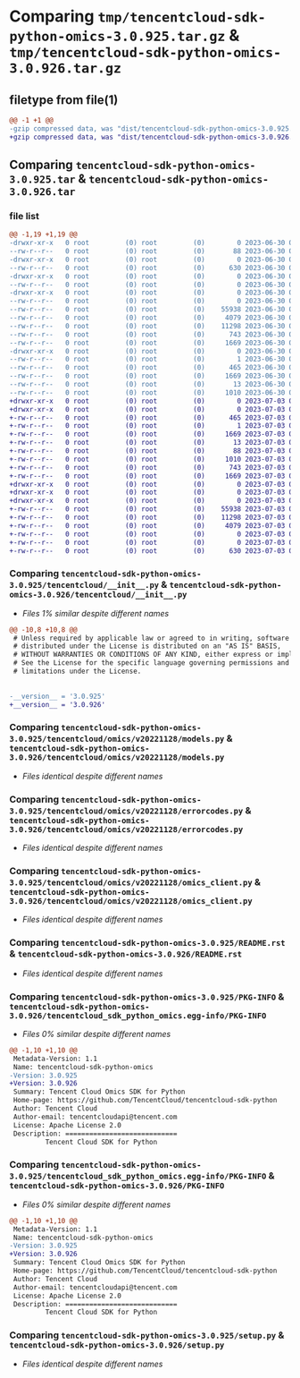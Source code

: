 # Comparing `tmp/tencentcloud-sdk-python-omics-3.0.925.tar.gz` & `tmp/tencentcloud-sdk-python-omics-3.0.926.tar.gz`

## filetype from file(1)

```diff
@@ -1 +1 @@
-gzip compressed data, was "dist/tencentcloud-sdk-python-omics-3.0.925.tar", last modified: Fri Jun 30 02:19:05 2023, max compression
+gzip compressed data, was "dist/tencentcloud-sdk-python-omics-3.0.926.tar", last modified: Mon Jul  3 00:31:43 2023, max compression
```

## Comparing `tencentcloud-sdk-python-omics-3.0.925.tar` & `tencentcloud-sdk-python-omics-3.0.926.tar`

### file list

```diff
@@ -1,19 +1,19 @@
-drwxr-xr-x   0 root         (0) root         (0)        0 2023-06-30 02:19:05.000000 tencentcloud-sdk-python-omics-3.0.925/
--rw-r--r--   0 root         (0) root         (0)       88 2023-06-30 02:19:05.000000 tencentcloud-sdk-python-omics-3.0.925/setup.cfg
-drwxr-xr-x   0 root         (0) root         (0)        0 2023-06-30 02:19:05.000000 tencentcloud-sdk-python-omics-3.0.925/tencentcloud/
--rw-r--r--   0 root         (0) root         (0)      630 2023-06-30 02:19:05.000000 tencentcloud-sdk-python-omics-3.0.925/tencentcloud/__init__.py
-drwxr-xr-x   0 root         (0) root         (0)        0 2023-06-30 02:19:05.000000 tencentcloud-sdk-python-omics-3.0.925/tencentcloud/omics/
--rw-r--r--   0 root         (0) root         (0)        0 2023-06-30 02:19:05.000000 tencentcloud-sdk-python-omics-3.0.925/tencentcloud/omics/__init__.py
-drwxr-xr-x   0 root         (0) root         (0)        0 2023-06-30 02:19:05.000000 tencentcloud-sdk-python-omics-3.0.925/tencentcloud/omics/v20221128/
--rw-r--r--   0 root         (0) root         (0)        0 2023-06-30 02:19:05.000000 tencentcloud-sdk-python-omics-3.0.925/tencentcloud/omics/v20221128/__init__.py
--rw-r--r--   0 root         (0) root         (0)    55938 2023-06-30 02:19:05.000000 tencentcloud-sdk-python-omics-3.0.925/tencentcloud/omics/v20221128/models.py
--rw-r--r--   0 root         (0) root         (0)     4079 2023-06-30 02:19:05.000000 tencentcloud-sdk-python-omics-3.0.925/tencentcloud/omics/v20221128/errorcodes.py
--rw-r--r--   0 root         (0) root         (0)    11298 2023-06-30 02:19:05.000000 tencentcloud-sdk-python-omics-3.0.925/tencentcloud/omics/v20221128/omics_client.py
--rw-r--r--   0 root         (0) root         (0)      743 2023-06-30 02:19:05.000000 tencentcloud-sdk-python-omics-3.0.925/README.rst
--rw-r--r--   0 root         (0) root         (0)     1669 2023-06-30 02:19:05.000000 tencentcloud-sdk-python-omics-3.0.925/PKG-INFO
-drwxr-xr-x   0 root         (0) root         (0)        0 2023-06-30 02:19:05.000000 tencentcloud-sdk-python-omics-3.0.925/tencentcloud_sdk_python_omics.egg-info/
--rw-r--r--   0 root         (0) root         (0)        1 2023-06-30 02:19:05.000000 tencentcloud-sdk-python-omics-3.0.925/tencentcloud_sdk_python_omics.egg-info/dependency_links.txt
--rw-r--r--   0 root         (0) root         (0)      465 2023-06-30 02:19:05.000000 tencentcloud-sdk-python-omics-3.0.925/tencentcloud_sdk_python_omics.egg-info/SOURCES.txt
--rw-r--r--   0 root         (0) root         (0)     1669 2023-06-30 02:19:05.000000 tencentcloud-sdk-python-omics-3.0.925/tencentcloud_sdk_python_omics.egg-info/PKG-INFO
--rw-r--r--   0 root         (0) root         (0)       13 2023-06-30 02:19:05.000000 tencentcloud-sdk-python-omics-3.0.925/tencentcloud_sdk_python_omics.egg-info/top_level.txt
--rw-r--r--   0 root         (0) root         (0)     1010 2023-06-30 02:19:05.000000 tencentcloud-sdk-python-omics-3.0.925/setup.py
+drwxr-xr-x   0 root         (0) root         (0)        0 2023-07-03 00:31:43.000000 tencentcloud-sdk-python-omics-3.0.926/
+drwxr-xr-x   0 root         (0) root         (0)        0 2023-07-03 00:31:43.000000 tencentcloud-sdk-python-omics-3.0.926/tencentcloud_sdk_python_omics.egg-info/
+-rw-r--r--   0 root         (0) root         (0)      465 2023-07-03 00:31:43.000000 tencentcloud-sdk-python-omics-3.0.926/tencentcloud_sdk_python_omics.egg-info/SOURCES.txt
+-rw-r--r--   0 root         (0) root         (0)        1 2023-07-03 00:31:43.000000 tencentcloud-sdk-python-omics-3.0.926/tencentcloud_sdk_python_omics.egg-info/dependency_links.txt
+-rw-r--r--   0 root         (0) root         (0)     1669 2023-07-03 00:31:43.000000 tencentcloud-sdk-python-omics-3.0.926/tencentcloud_sdk_python_omics.egg-info/PKG-INFO
+-rw-r--r--   0 root         (0) root         (0)       13 2023-07-03 00:31:43.000000 tencentcloud-sdk-python-omics-3.0.926/tencentcloud_sdk_python_omics.egg-info/top_level.txt
+-rw-r--r--   0 root         (0) root         (0)       88 2023-07-03 00:31:43.000000 tencentcloud-sdk-python-omics-3.0.926/setup.cfg
+-rw-r--r--   0 root         (0) root         (0)     1010 2023-07-03 00:31:43.000000 tencentcloud-sdk-python-omics-3.0.926/setup.py
+-rw-r--r--   0 root         (0) root         (0)      743 2023-07-03 00:31:43.000000 tencentcloud-sdk-python-omics-3.0.926/README.rst
+-rw-r--r--   0 root         (0) root         (0)     1669 2023-07-03 00:31:43.000000 tencentcloud-sdk-python-omics-3.0.926/PKG-INFO
+drwxr-xr-x   0 root         (0) root         (0)        0 2023-07-03 00:31:43.000000 tencentcloud-sdk-python-omics-3.0.926/tencentcloud/
+drwxr-xr-x   0 root         (0) root         (0)        0 2023-07-03 00:31:43.000000 tencentcloud-sdk-python-omics-3.0.926/tencentcloud/omics/
+drwxr-xr-x   0 root         (0) root         (0)        0 2023-07-03 00:31:43.000000 tencentcloud-sdk-python-omics-3.0.926/tencentcloud/omics/v20221128/
+-rw-r--r--   0 root         (0) root         (0)    55938 2023-07-03 00:31:43.000000 tencentcloud-sdk-python-omics-3.0.926/tencentcloud/omics/v20221128/models.py
+-rw-r--r--   0 root         (0) root         (0)    11298 2023-07-03 00:31:43.000000 tencentcloud-sdk-python-omics-3.0.926/tencentcloud/omics/v20221128/omics_client.py
+-rw-r--r--   0 root         (0) root         (0)     4079 2023-07-03 00:31:43.000000 tencentcloud-sdk-python-omics-3.0.926/tencentcloud/omics/v20221128/errorcodes.py
+-rw-r--r--   0 root         (0) root         (0)        0 2023-07-03 00:31:43.000000 tencentcloud-sdk-python-omics-3.0.926/tencentcloud/omics/v20221128/__init__.py
+-rw-r--r--   0 root         (0) root         (0)        0 2023-07-03 00:31:43.000000 tencentcloud-sdk-python-omics-3.0.926/tencentcloud/omics/__init__.py
+-rw-r--r--   0 root         (0) root         (0)      630 2023-07-03 00:31:43.000000 tencentcloud-sdk-python-omics-3.0.926/tencentcloud/__init__.py
```

### Comparing `tencentcloud-sdk-python-omics-3.0.925/tencentcloud/__init__.py` & `tencentcloud-sdk-python-omics-3.0.926/tencentcloud/__init__.py`

 * *Files 1% similar despite different names*

```diff
@@ -10,8 +10,8 @@
 # Unless required by applicable law or agreed to in writing, software
 # distributed under the License is distributed on an "AS IS" BASIS,
 # WITHOUT WARRANTIES OR CONDITIONS OF ANY KIND, either express or implied.
 # See the License for the specific language governing permissions and
 # limitations under the License.
 
 
-__version__ = '3.0.925'
+__version__ = '3.0.926'
```

### Comparing `tencentcloud-sdk-python-omics-3.0.925/tencentcloud/omics/v20221128/models.py` & `tencentcloud-sdk-python-omics-3.0.926/tencentcloud/omics/v20221128/models.py`

 * *Files identical despite different names*

### Comparing `tencentcloud-sdk-python-omics-3.0.925/tencentcloud/omics/v20221128/errorcodes.py` & `tencentcloud-sdk-python-omics-3.0.926/tencentcloud/omics/v20221128/errorcodes.py`

 * *Files identical despite different names*

### Comparing `tencentcloud-sdk-python-omics-3.0.925/tencentcloud/omics/v20221128/omics_client.py` & `tencentcloud-sdk-python-omics-3.0.926/tencentcloud/omics/v20221128/omics_client.py`

 * *Files identical despite different names*

### Comparing `tencentcloud-sdk-python-omics-3.0.925/README.rst` & `tencentcloud-sdk-python-omics-3.0.926/README.rst`

 * *Files identical despite different names*

### Comparing `tencentcloud-sdk-python-omics-3.0.925/PKG-INFO` & `tencentcloud-sdk-python-omics-3.0.926/tencentcloud_sdk_python_omics.egg-info/PKG-INFO`

 * *Files 0% similar despite different names*

```diff
@@ -1,10 +1,10 @@
 Metadata-Version: 1.1
 Name: tencentcloud-sdk-python-omics
-Version: 3.0.925
+Version: 3.0.926
 Summary: Tencent Cloud Omics SDK for Python
 Home-page: https://github.com/TencentCloud/tencentcloud-sdk-python
 Author: Tencent Cloud
 Author-email: tencentcloudapi@tencent.com
 License: Apache License 2.0
 Description: ============================
         Tencent Cloud SDK for Python
```

### Comparing `tencentcloud-sdk-python-omics-3.0.925/tencentcloud_sdk_python_omics.egg-info/PKG-INFO` & `tencentcloud-sdk-python-omics-3.0.926/PKG-INFO`

 * *Files 0% similar despite different names*

```diff
@@ -1,10 +1,10 @@
 Metadata-Version: 1.1
 Name: tencentcloud-sdk-python-omics
-Version: 3.0.925
+Version: 3.0.926
 Summary: Tencent Cloud Omics SDK for Python
 Home-page: https://github.com/TencentCloud/tencentcloud-sdk-python
 Author: Tencent Cloud
 Author-email: tencentcloudapi@tencent.com
 License: Apache License 2.0
 Description: ============================
         Tencent Cloud SDK for Python
```

### Comparing `tencentcloud-sdk-python-omics-3.0.925/setup.py` & `tencentcloud-sdk-python-omics-3.0.926/setup.py`

 * *Files identical despite different names*

